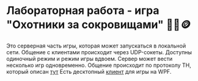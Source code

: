 # Лабораторная работа - игра "Охотники за сокровищами" 🧝‍♂️🪙
Это серверная часть игры, которая может запускаться в локальной сети. Общение с клиентами происходит через UDP-сокеты. Доступны одиночный режим и режим игры вдвоем. Сервер может вести несколько игр одновременно.
Общение происходит по протоколу TH, который описан [тут](https://docs.google.com/document/d/1b1-ZowNK3iXYaWJ5OpYNHa5ZqGE3t8MxakyuchQgsR4/edit?usp=sharing)
Есть десктопный [клиент](https://github.com/gslnkvmx/WpfClient) для игры на WPF.
